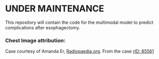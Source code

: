 # UNDER MAINTENANCE

This repository will contain the code for the multimodal model to predict complications after esophagectomy.


### Chest Image attribution:
Case courtesy of Amanda Er, [Radiopaedia.org](https://radiopaedia.org/?lang=us). From the case [rID: 85561](https://radiopaedia.org/cases/85561?lang=us)

